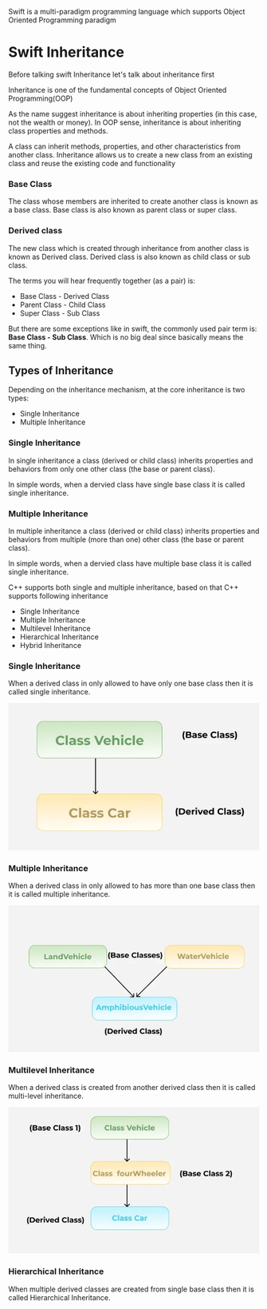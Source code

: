 Swift is a multi-paradigm programming language which supports Object Oriented Programming paradigm

# Swift Inheritance

Before talking swift Inheritance let's talk about inheritance first

Inheritance is one of the fundamental concepts of Object Oriented Programming(OOP)

As the name suggest inheritance is about inheriting properties (in this case, not the wealth or money).
In OOP sense, inheritance is about inheriting class properties and methods.

A class can inherit methods, properties, and other characteristics from another class. Inheritance allows us to create a new class from an existing class and reuse the existing code and functionality

### Base Class

The class whose members are inherited to create another class is known as a base class. Base class is also known as parent class or super class.

### Derived class

The new class which is created through inheritance from another class is known as Derived class. Derived class is also known as child class or sub class.

The terms you will hear frequently together (as a pair) is:

- Base Class - Derived Class
- Parent Class - Child Class
- Super Class - Sub Class

But there are some exceptions like in swift, the commonly used pair term is: **Base Class - Sub Class**. Which is no big deal since basically means the same thing.

## Types of Inheritance

Depending on the inheritance mechanism, at the core inheritance is two types:

- Single Inheritance
- Multiple Inheritance

### Single Inheritance

In single inheritance a class (derived or child class) inherits properties and behaviors from only one other class (the base or parent class).

In simple words, when a dervied class have single base class it is called single inheritance.

### Multiple Inheritance

In multiple inheritance a class (derived or child class) inherits properties and behaviors from multiple (more than one) other class (the base or parent class).

In simple words, when a dervied class have multiple base class it is called single inheritance.

C++ supports both single and multiple inheritance, based on that C++ supports following inheritance

- Single Inheritance
- Multiple Inheritance
- Multilevel Inheritance
- Hierarchical Inheritance
- Hybrid Inheritance

### Single Inheritance

When a derived class in only allowed to have only one base class then it is called single inheritance.

![Single Inheritance](SingleInheritance.png)

### Multiple Inheritance

When a derived class in only allowed to has more than one base class then it is called multiple inheritance.

![Multiple Inheritance](MultipleInheritance.png)

### Multilevel Inheritance

When a derived class is created from another derived class then it is called multi-level inheritance.

![Multi-Level Inheritance](MultiLevelInheritance.png)

### Hierarchical Inheritance

When multiple derived classes are created from single base class then it is called Hierarchical Inheritance.
